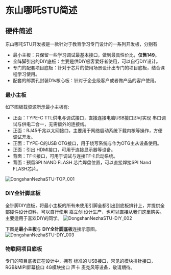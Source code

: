# 东山哪吒STU简述
## 硬件简述
东山哪吒STU开发板是一款针对于教育学习专门设计的一系列开发板，分别有

 * 最小主板：只保留一些学习调试最基本接口，做到最具性价比，**仅售149**。
 * 全阵脚引出的DIY底板：主要是供DIY极客爱好者使用，可以自行DIY设计。
 * 专门的配套项目底板：针对于芯片的使用场景设计出专门的项目底板，结合课程学习使用。
 * 配套的邮票孔封装D1s核心板：针对于企业级客户或者做产品的客户使用。
### 最小主板
如下图板载资源所示最小主板有:

 * 正面：TYPE-C TTL供电与调试接口，直接连接电脑USB接口即可实现 串口调试与供电二合一，无需额外的连接线。
 * 正面：RJ45千兆以太网接口，主要用于网络启动系统下载内核等操作，方便调试开发。
 * 正面：TYPE-C的USB OTG接口，用于烧写系统与作为OTG主从设备使用。
 * 正面：引出 HDMI接口，可用于连接显示器等设备。
 * 背面：TF卡接口，可用于调试与连接TF卡启动系统。
 * 背面：预留SPI NAND FLASH 芯片焊盘位置，可以直接焊接SPI Nand FLASH芯片。

![DongshanNezhaSTU-TOP_001](https://cdn.jsdelivr.net/gh/DongshanPI/Docs-Photos@master/DongshanNezhaSTU/DongshanNezhaSTU-TOP_001.png)

### DIY全针脚底板
全针脚DIY底板，将最小主板的所有未使用引脚全都引出到底板排针上，并提供全部硬件设计资料，可以自行使用 嘉立创 设计生产，也可以直接从我们这里购买。
主要适用于喜欢DIY的同学。
![DongshanNezhaSTU-DIY_002](https://cdn.jsdelivr.net/gh/DongshanPI/Docs-Photos@master/DongshanNezhaSTU/DongshanNezhaSTU-DIY_002.png)

下图是**最小主板**与 **DIY全针脚底板**连接示意图。
![DongshanNezhaSTU-DIY_003](https://cdn.jsdelivr.net/gh/DongshanPI/Docs-Photos@master/DongshanNezhaSTU/DongshanNezhaSTU-DIY_003.jpg)

### 物联网项目底板
专门的项目底板正在设计中，拥有 标准的 USB接口，常见的模块排针接口， RGB&MIPI屏幕接口 4G模块接口 声卡 麦克风等设备，敬请期待。


